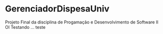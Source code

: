 # GerenciadorDispesaUniv
Projeto Final da disciplina de Progamação e Desenvolvimento de Software II
OI
Testando ... 
teste
